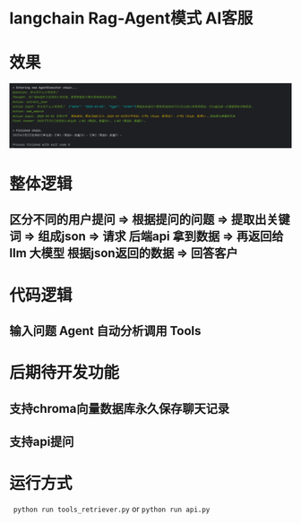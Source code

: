 # langchain Rag-Agent模式 AI客服
# 效果
![img.png](img.png)
# 整体逻辑
## 区分不同的用户提问 => 根据提问的问题 => 提取出关键词  => 组成json => 请求 后端api 拿到数据 => 再返回给llm 大模型 根据json返回的数据 => 回答客户

# 代码逻辑
## 输入问题  Agent 自动分析调用 Tools


# 后期待开发功能
##  支持chroma向量数据库永久保存聊天记录
## 支持api提问


# 运行方式
``` python run tools_retriever.py```
or
```python run api.py```